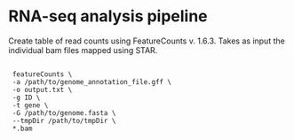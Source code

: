 # RNA-seq analysis pipeline


Create table of read counts using FeatureCounts v. 1.6.3. Takes as input the individual bam files mapped using STAR.
```
 
 featureCounts \
 -a /path/to/genome_annotation_file.gff \
 -o output.txt \
 -g ID \
 -t gene \
 -G /path/to/genome.fasta \
 --tmpDir /path/to/tmpDir \
 *.bam
 
  ```
